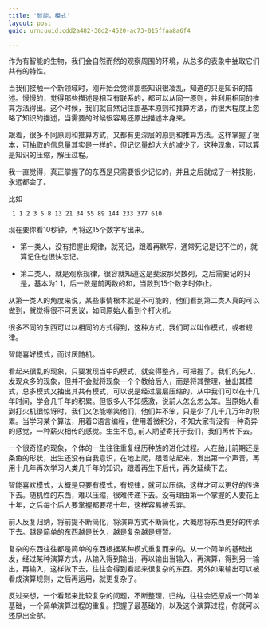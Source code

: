 ```yaml
---
title: '智能，模式'
layout: post
guid: urn:uuid:cdd2a482-30d2-4520-ac73-015ffaa8a6f4

---
```


作为有智能的生物，我们会自然而然的观察周围的环境，从总多的表象中抽取它们共有的特性。

当我们接触一个新领域时，刚开始会觉得那些知识很凌乱，知道的只是知识的描述。慢慢的，觉得那些描述是相互有联系的，都可以从同一原则，并利用相同的推算方法得出。这个时候，我们就自然记住那基本原则和推算方法，而很大程度上忽略了知识的描述，当需要的时候很容易还原出描述本身来。

跟着，很多不同原则和推算方式，又都有更深层的原则和推算方法。这样掌握了根本，可抽取的信息量其实是一样的，但记忆量却大大的减少了。这种现象，可以算是知识的压缩，解压过程。

我一直觉得，真正掌握了的东西是只需要很少记忆的，并且之后就成了一种技能，永远都会了。

比如 

	 1 1 2 3 5 8 13 21 34 55 89 144 233 377 610

现在要你看10秒钟，再将这15个数字写出来。

* 第一类人，没有把握出规律，就死记，跟着再默写，通常死记是记不住的，就算记住也很快忘记。

* 第二类人，就是观察规律，很容就知道这是斐波那契数列，之后需要记的只是，基本为1 1，后一数是前两数的和，当数到15个数字时停止。

从第一类人的角度来说，某些事情根本就是不可能的，他们看到第二类人真的可以做到，就觉得很不可思议，如同原始人看到个打火机。

很多不同的东西可以以相同的方式得到，这种方式，我们可以叫作模式，或者规律。

智能喜好模式，而讨厌随机。

看起来很乱的现象，只要发现当中的模式，就变得整齐，可把握了。我们的先人，发现众多的现象，但并不会就将现象一个个教给后人，而是将其整理，抽出其模式，总多模式又抽出其共有模式，可以说是经过层层压缩的，从中我们可以在十几年时间，学会几千年的积累。但很多人不知感激，说前人怎么怎么笨。当原始人看到打火机很惊讶时，我们又怎能嘲笑他们，他们并不笨，只是少了几千几万年的积累。当学习某个算法，用着C语言编程，使用着微积分，不知大家有没有一种奇异的感觉，一种薪火相传的感觉。生生不息, 前人期望寄托于我们，我们再传下去。

一个很奇怪的现象，个体的一生往往重复经历种族的进化过程。人在胎儿前期还是条鱼的形状，出生还没有自我意识，在地上爬，跟着站起来，发出第一个声音，再用十几年再次学习人类几千年的知识，跟着再生下后代，再次延续下去。

智能喜欢模式，大概是只要有模式，有规律，就可以压缩，这样才可以更好的传递下去。随机性的东西，难以压缩，很难传递下去。没有理由第一个掌握的人要花上十年，之后每个后人要掌握都要花十年，这样容易被丢弃。

前人反复归纳，将前提不断简化，将演算方式不断简化，大概想将东西更好的传承下去。越是简单的东西越是长久，越是复杂越是短暂。

复杂的东西往往都是简单的东西根据某种模式重复而来的。从一个简单的基础出发，经过某种演算方式，从输入得到输出，再以输出当输入，再演算，得到另一输出，再输入，这样做下去，往往会得到看起来很复杂的东西。另外如果输出可以被看成演算规则，之后再运用，就更复杂了。

反过来想，一个看起来比较复杂的问题，不断整理，归纳，往往会还原成一个简单基础，一个简单演算过程的重复。把握了最基础的，以及这个演算过程，你就可以还原出全部。